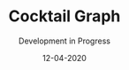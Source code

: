 ---
title: Cocktail Graph
subtitle: Development in Progress
layout: default
modal-id: 3
date: 12-04-2020
img: blank.png
iframe: https://chart-studio.plotly.com/~gunnarklacd/6.embed
thumbnail: ComingSoon-Thumbnail.png
alt: image-alt
project-date: December 2020
client: 
category: 
description: 

---